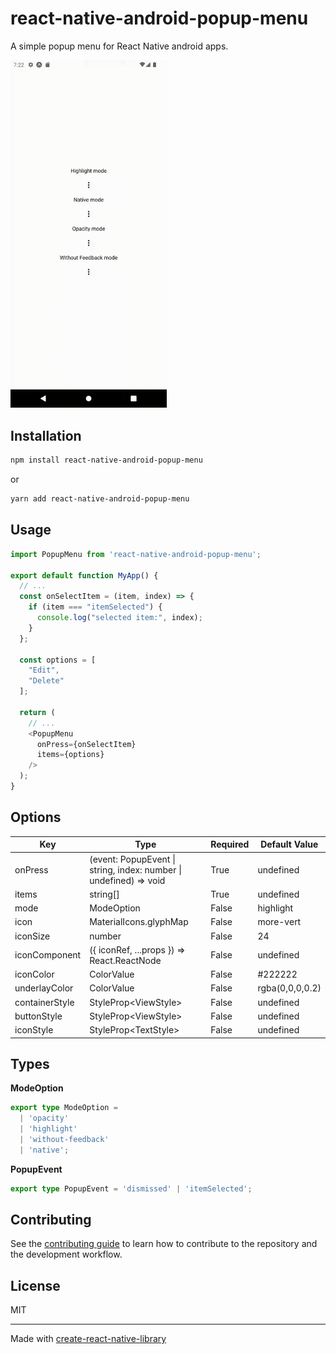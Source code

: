 # react-native-android-popup-menu

A simple popup menu for React Native android apps. 

<img alt="Example" src="example/example.gif" width="250">

## Installation

```sh
npm install react-native-android-popup-menu
```
or
```sh
yarn add react-native-android-popup-menu
```

## Usage

```js
import PopupMenu from 'react-native-android-popup-menu';

export default function MyApp() {
  // ...
  const onSelectItem = (item, index) => {
    if (item === "itemSelected") {
      console.log("selected item:", index);
    }
  };
  
  const options = [
    "Edit",
    "Delete"
  ];
  
  return (
    // ...
    <PopupMenu
      onPress={onSelectItem}
      items={options}
    />
  );
}
```

## Options

| Key            | Type                                                                | Required | Default Value   |
|----------------|---------------------------------------------------------------------|----------|-----------------|
| onPress        | (event: PopupEvent \| string, index: number \| undefined) => void   | True     | undefined       |
| items          | string[]                                                            | True     | undefined       |
| mode           | ModeOption                                                          | False    | highlight       |
| icon           | MaterialIcons.glyphMap                                              | False    | more-vert       |
| iconSize       | number                                                              | False    | 24              |
| iconComponent  | ({ iconRef, ...props }) => React.ReactNode                          | False    | undefined       |
| iconColor      | ColorValue                                                          | False    | #222222         |
| underlayColor  | ColorValue                                                          | False    | rgba(0,0,0,0.2) |
| containerStyle | StyleProp\<ViewStyle\>                                              | False    | undefined       |
| buttonStyle    | StyleProp\<ViewStyle\>                                              | False    | undefined       |
| iconStyle      | StyleProp\<TextStyle\>                                              | False    | undefined       |

## Types

**ModeOption**
```ts
export type ModeOption =
  | 'opacity'
  | 'highlight'
  | 'without-feedback'
  | 'native';
```

**PopupEvent**
```ts
export type PopupEvent = 'dismissed' | 'itemSelected';
```

## Contributing

See the [contributing guide](CONTRIBUTING.md) to learn how to contribute to the repository and the development workflow.

## License

MIT

---

Made with [create-react-native-library](https://github.com/callstack/react-native-builder-bob)
